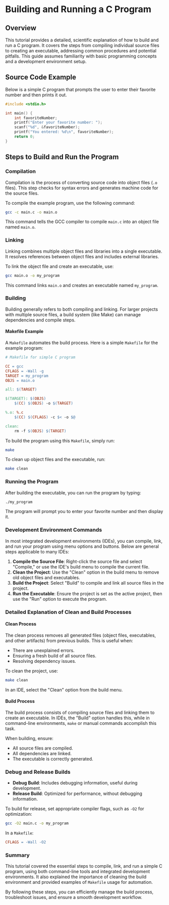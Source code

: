 # Building and Running a C Program

## Overview

This tutorial provides a detailed, scientific explanation of how to build and run a C program. It covers the steps from compiling individual source files to creating an executable, addressing common procedures and potential pitfalls. This guide assumes familiarity with basic programming concepts and a development environment setup.

## Source Code Example

Below is a simple C program that prompts the user to enter their favorite number and then prints it out.

```c
#include <stdio.h>

int main() {
    int favoriteNumber;
    printf("Enter your favorite number: ");
    scanf("%d", &favoriteNumber);
    printf("You entered: %d\n", favoriteNumber);
    return 0;
}
```

## Steps to Build and Run the Program

### Compilation

Compilation is the process of converting source code into object files (`.o` files). This step checks for syntax errors and generates machine code for the source files.

To compile the example program, use the following command:

```bash
gcc -c main.c -o main.o
```

This command tells the GCC compiler to compile `main.c` into an object file named `main.o`.

### Linking

Linking combines multiple object files and libraries into a single executable. It resolves references between object files and includes external libraries.

To link the object file and create an executable, use:

```bash
gcc main.o -o my_program
```

This command links `main.o` and creates an executable named `my_program`.

### Building

Building generally refers to both compiling and linking. For larger projects with multiple source files, a build system (like Make) can manage dependencies and compile steps.

#### Makefile Example

A `Makefile` automates the build process. Here is a simple `Makefile` for the example program:

```makefile
# Makefile for simple C program

CC = gcc
CFLAGS = -Wall -g
TARGET = my_program
OBJS = main.o

all: $(TARGET)

$(TARGET): $(OBJS)
	$(CC) $(OBJS) -o $(TARGET)

%.o: %.c
	$(CC) $(CFLAGS) -c $< -o $@

clean:
	rm -f $(OBJS) $(TARGET)
```

To build the program using this `Makefile`, simply run:

```bash
make
```

To clean up object files and the executable, run:

```bash
make clean
```

### Running the Program

After building the executable, you can run the program by typing:

```bash
./my_program
```

The program will prompt you to enter your favorite number and then display it.

### Development Environment Commands

In most integrated development environments (IDEs), you can compile, link, and run your program using menu options and buttons. Below are general steps applicable to many IDEs:

1. **Compile the Source File**: Right-click the source file and select "Compile," or use the IDE's build menu to compile the current file.
2. **Clean the Project**: Use the "Clean" option in the build menu to remove old object files and executables.
3. **Build the Project**: Select "Build" to compile and link all source files in the project.
4. **Run the Executable**: Ensure the project is set as the active project, then use the "Run" option to execute the program.

### Detailed Explanation of Clean and Build Processes

#### Clean Process

The clean process removes all generated files (object files, executables, and other artifacts) from previous builds. This is useful when:

- There are unexplained errors.
- Ensuring a fresh build of all source files.
- Resolving dependency issues.

To clean the project, use:

```bash
make clean
```

In an IDE, select the "Clean" option from the build menu.

#### Build Process

The build process consists of compiling source files and linking them to create an executable. In IDEs, the "Build" option handles this, while in command-line environments, `make` or manual commands accomplish this task.

When building, ensure:

- All source files are compiled.
- All dependencies are linked.
- The executable is correctly generated.

### Debug and Release Builds

- **Debug Build**: Includes debugging information, useful during development.
- **Release Build**: Optimized for performance, without debugging information.

To build for release, set appropriate compiler flags, such as `-O2` for optimization:

```bash
gcc -O2 main.c -o my_program
```

In a `Makefile`:

```makefile
CFLAGS = -Wall -O2
```

### Summary

This tutorial covered the essential steps to compile, link, and run a simple C program, using both command-line tools and integrated development environments. It also explained the importance of cleaning the build environment and provided examples of `Makefile` usage for automation.

By following these steps, you can efficiently manage the build process, troubleshoot issues, and ensure a smooth development workflow.